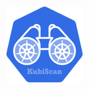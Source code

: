 <p align="left">
  <img src="https://github.com/2niknatan/killercodacheck/blob/main/KubiScan/kubiscan_logo.png" width="200" height="200">
</p>


